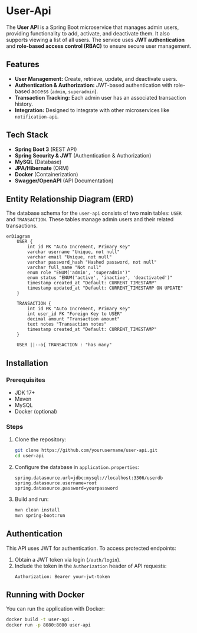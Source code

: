 # User-Api

The **User API** is a Spring Boot microservice that manages admin users, providing functionality to add, activate, and deactivate them. It also supports viewing a list of all users. The service uses **JWT authentication** and **role-based access control (RBAC)** to ensure secure user management.

## Features

- **User Management:** Create, retrieve, update, and deactivate users.
- **Authentication & Authorization:** JWT-based authentication with role-based access (`admin`, `superadmin`).
- **Transaction Tracking:** Each admin user has an associated transaction history.
- **Integration:** Designed to integrate with other microservices like `notification-api`.

## Tech Stack

- **Spring Boot 3** (REST API)
- **Spring Security & JWT** (Authentication & Authorization)
- **MySQL** (Database)
- **JPA/Hibernate** (ORM)
- **Docker** (Containerization)
- **Swagger/OpenAPI** (API Documentation)

## Entity Relationship Diagram (ERD)

The database schema for the `user-api` consists of two main tables: `USER` and `TRANSACTION`. These tables manage admin users and their related transactions.

```mermaid
erDiagram
    USER {
        int id PK "Auto Increment, Primary Key"
        varchar username "Unique, not null"
        varchar email "Unique, not null"
        varchar password_hash "Hashed password, not null"
        varchar full_name "Not null"
        enum role "ENUM('admin', 'superadmin')"
        enum status "ENUM('active', 'inactive', 'deactivated')"
        timestamp created_at "Default: CURRENT_TIMESTAMP"
        timestamp updated_at "Default: CURRENT_TIMESTAMP ON UPDATE"
    }
    
    TRANSACTION {
        int id PK "Auto Increment, Primary Key"
        int user_id FK "Foreign Key to USER"
        decimal amount "Transaction amount"
        text notes "Transaction notes"
        timestamp created_at "Default: CURRENT_TIMESTAMP"
    }
    
    USER ||--o{ TRANSACTION : "has many"
```

## Installation

### Prerequisites

- JDK 17+
- Maven
- MySQL
- Docker (optional)

### Steps

1. Clone the repository:
   ```sh
   git clone https://github.com/yourusername/user-api.git
   cd user-api
   ```
2. Configure the database in `application.properties`:
   ```properties
   spring.datasource.url=jdbc:mysql://localhost:3306/userdb
   spring.datasource.username=root
   spring.datasource.password=yourpassword
   ```
3. Build and run:
   ```sh
   mvn clean install
   mvn spring-boot:run
   ```

## Authentication

This API uses JWT for authentication. To access protected endpoints:

1. Obtain a JWT token via login (`/auth/login`).
2. Include the token in the `Authorization` header of API requests:
   ```http
   Authorization: Bearer your-jwt-token
   ```


## Running with Docker

You can run the application with Docker:

```sh
docker build -t user-api .
docker run -p 8080:8080 user-api
```
